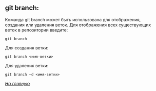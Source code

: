 ## git branch:

Команда git branch может быть использована для отображения, создания или удаления веток. Для отображения всех существующих веток в репозитории введите:

 

``` 
git branch 
```

Для создания ветки:

``` 
git branch <имя-ветки>
```
 
Для удаления ветки:

``` 
git branch –d <имя-ветки>
```

*[На главную](./README.md)*
